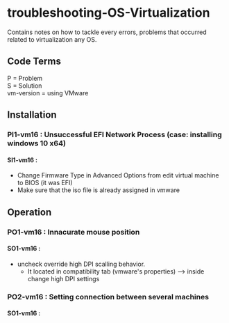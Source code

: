 # troubleshooting-OS-Virtualization
Contains notes on how to tackle every errors, problems that occurred related to virtualization any OS.

## Code Terms
P          = Problem  
S          = Solution  
vm-version = using VMware


## Installation

### PI1-vm16     : Unsuccessful EFI Network Process  (case: installing windows 10 x64)
#### SI1-vm16    :
* Change Firmware Type in Advanced Options from edit virtual machine to BIOS (it was EFI)
* Make sure that the iso file is already assigned in vmware

## Operation


### PO1-vm16     : Innacurate mouse position
#### SO1-vm16    : 
* uncheck override high DPI scalling behavior.
    * It located in compatibility tab (vmware's properties) --> inside change high DPI settings
### PO2-vm16     : Setting connection between several machines
#### SO1-vm16    :

